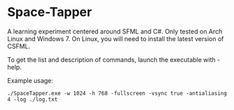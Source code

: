 Space-Tapper
============

A learning experiment centered around SFML and C#. Only tested on Arch Linux and Windows 7.
On Linux, you will need to install the latest version of CSFML.

To get the list and description of commands, launch the executable with -help.

Example usage:
```
./SpaceTapper.exe -w 1024 -h 768 -fullscreen -vsync true -antialiasing 4 -log ./log.txt
```

